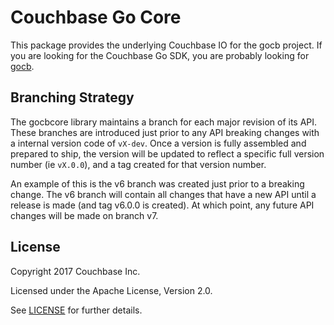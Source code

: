 # Couchbase Go Core

This package provides the underlying Couchbase IO for the gocb project.
If you are looking for the Couchbase Go SDK, you are probably looking for
[gocb](https://github.com/couchbase/gocb).


## Branching Strategy
The gocbcore library maintains a branch for each major revision of its API.
These branches are introduced just prior to any API breaking changes with a
internal version code of `vX-dev`.  Once a version is fully assembled and
prepared to ship, the version will be updated to reflect a specific full
version number (ie `vX.0.0`), and a tag created for that version number.

An example of this is the v6 branch was created just prior to a breaking
change.  The v6 branch will contain all changes that have a new API until
a release is made (and tag v6.0.0 is created).  At which point, any future
API changes will be made on branch v7.


## License
Copyright 2017 Couchbase Inc.

Licensed under the Apache License, Version 2.0.

See
[LICENSE](https://github.com/couchbase/gocbcore/blob/master/LICENSE)
for further details.
